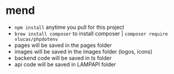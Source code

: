 # mend
- `npm install` anytime you pull for this project
- `brew install composer`  to install composer | `composer require vlucas/phpdotenv`
- pages will be saved in the pages folder
- images will be saved in the images folder (logos, icons)
- backend code will be saved in ts folder
- api code will be saved in LAMPAPI folder
